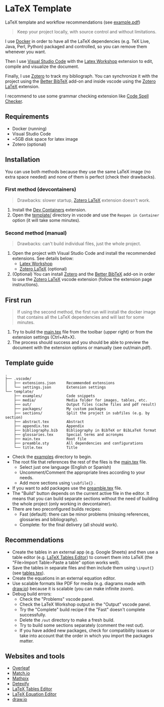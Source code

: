 # LaTeX Template
LaTeX template and workflow recommendations (see [example.pdf](./template/example.pdf))

> Keep your project locally, with source control and without limitations. 


I use [Docker](https://www.docker.com/) in order to have all the LaTeX dependencies (e.g. TeX Live, Java, Perl, Python) packaged and controlled, so you can remove them whenever you want.

Then I use [Visual Studio Code](https://code.visualstudio.com/) with the [Latex Workshop](https://marketplace.visualstudio.com/items?itemName=James-Yu.latex-workshop) extension to edit, compile and visualize the document.

Finally, I use [Zotero](https://www.zotero.org/) to track my bibliograph. You can synchronize it with the project using the [Better BibTeX](https://retorque.re/zotero-better-bibtex/) add-on and  inside vscode using the [Zotero LaTeX](https://marketplace.visualstudio.com/items?itemName=bnavetta.zoterolatex) extension. 

I recommend to use some grammar checking extension like [Code Spell Checker](https://marketplace.visualstudio.com/items?itemName=streetsidesoftware.code-spell-checker).

## Requirements
- Docker (running)
- Visual Studio Code
- ~5GB disk space for latex image
- Zotero (optional)

## Installation

You can use both methods because they use the same LaTeX image (no extra space needed) and none of them is perfect (check their drawbacks).

### First method (devcontainers)
> Drawbacks: slower startup, [Zotero LaTeX](https://marketplace.visualstudio.com/items?itemName=bnavetta.zoterolatex) extension doesn't work.
1. Install the [Dev Containers](https://marketplace.visualstudio.com/items?itemName=ms-vscode-remote.remote-containers) extension.
2. Open the [template/](./template/) directory in vscode and use the `Reopen in Container` option (it will take some minutes).
### Second method (manual)
> Drawbacks: can't build individual files, just the whole project.
1. Open the project with Visual Studio Code and install the recommended extensions. See details below:
     - [Latex Workshop](https://marketplace.visualstudio.com/items?itemName=James-Yu.latex-workshop)
     - [Zotero LaTeX](https://marketplace.visualstudio.com/items?itemName=bnavetta.zoterolatex) (optional)
2. (Optional) You can install [Zotero](https://www.zotero.org/) and the [Better BibTeX](https://retorque.re/zotero-better-bibtex/) add-on in order to use the [Zotero LaTeX](https://marketplace.visualstudio.com/items?itemName=bnavetta.zoterolatex) vscode extension (follow the extension page instructions).

## First run

> If using the second method, the first run will install the docker image that contains all the LaTeX dependencies and will last for some minutes. 

1. Try to build the [main.tex](./template/main.tex) file from the toolbar (upper right) or from the extension settings (Ctrl+Alt+X).
2. The process should success and you should be able to preview the document with the extension options or manually (see out/main.pdf).


## Template guide
```
.
├── .vscode/
│   ├── extensions.json     Recommended extensions
│   └── settings.json       Extension settings
└── template/
    ├── examples/           Code snippets
    ├── media/              Media folder for images, tables, etc.
    ├── out/                Output files (cache files and pdf result)
    ├── packages/           My custom packages
    ├── sections/           Split the project in subfiles (e.g. by section)
    ├── abstract.tex        Abstract
    ├── appendix.tex        Appendix
    ├── bibliography.bib    Bibliography in BibTeX or BibLaTeX format
    ├── glossaries.tex      Special terms and acronyms
    ├── main.tex            Root file
    ├── preamble.sty        All dependencies and configurations
    └── title.tex           Title
```

- Check the [examples](./template/examples) directory to begin.
- The root file that references the rest of the files is the [main.tex](./template/main.tex) file.
  - Select just one language (English or Spanish)
  - Uncomment/Comment the appropriate lines according to your needs.
  - Add more sections using `\subfile{}` .
- If you want to add packages use the [preamble.tex](./template/main.tex) file.
- The "Build" button depends on the current active file in the editor. It means that you can build separate sections without the need of building the whole project (only working in devcontainer).
- There are two preconfigured builds recipes:
  - Fast (default): there can be minor problems (missing references, glossaries and bibliography).
  - Complete: for the final delivery (all should work).

## Recommendations
- Create the tables in an external app (e.g. Google Sheets) and then use a table editor (e.g. [LaTeX Tables Editor](https://www.latex-tables.com/)) to convert them into LaTeX (the "File>Import Table>Paste a table" option works well).
- Save the tables in separate files and then include them using `\input{}` (see [tables.tex](./template/examples/tables.tex)).
- Create the equations in an external equation editor.
- Use scalable formats like PDF for media (e.g. diagrams made with [draw.io](https://www.drawio.com/)) because it is scalable (you can make infinite zoom).
- Debug build errors:
  - Check the "Problems" vscode panel.
  - Check the LaTeX Workshop output in the "Output" vscode panel.
  - Try the "Complete" build recipe if the "Fast" doesn't complete successfully.
  - Delete the `/out` directory to make a fresh build.
  - Try to build some sections separately (comment the rest out).
  - If you have added new packages, check for compatibility issues or take into account that the order in which you import the packages matter.

## Websites and tools
- [Overleaf](https://www.overleaf.com/project)
- [Match.io](https://www.mathcha.io/editor)
- [Mathpix](https://mathpix.com/)
- [Detexify](http://detexify.kirelabs.org/classify.html)
- [LaTeX Tables Editor](https://www.latex-tables.com/)
- [LaTeX Equation Editor](https://www.latex4technics.com/)
- [draw.io](https://www.drawio.com/)